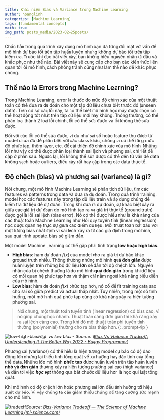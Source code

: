 ```yaml
---
title: Khái niệm Bias và Variance trong Machine Learning
author: hoanglinh
categories: [Machine Learning]
tags: [fundamental concepts]
math: true
img_path: posts_media/2023-02—25posts/
---
```


Chắc hẳn trong quá trình xây dựng mô hình bạn đã từng đối mặt với vấn đề mô hình dự báo tốt trên tập huấn luyện nhưng không dự báo tốt trên tập kiểm tra. Trước khi đọc bài viết này, bạn không hiểu nguyên nhân từ đâu và khắc phục như thế nào. Bài viết này sẽ cung cấp cho bạn các kiến thức liên quan tới lỗi mô hình, cách phòng tránh cũng như làm thế nào để khắc phục chúng.

## Thế nào là Errors trong Machine Learning?

Trong Machine Learning, error là thước đo mức độ chính xác của một thuật toán có thể đưa ra dự đoán cho một tập dữ liệu chưa biết trước đó (unseen data). Trên cơ sở các lỗi này, ta có thể biết mô hình học máy được chọn có thể hoạt động tốt nhất trên tập dữ liệu mới hay không. Thông thường, có thể phân loại thành 2 loại lỗi chính, lỗi có thể sửa được và lỗi không thể sửa được. 

Đối với các lỗi có thể sửa được, ví dụ như sai số hoặc feature thu được từ model chưa đủ để phân biệt với các class khác, chúng ta có thể tăng mức độ phức tạp, thêm layer, etc. để cải thiện độ chính xác của mô hình. Những lỗi như vậy có thể được phân loại thành sai lệch và phương sai, chi tiết đề cập ở phần sau. Ngược lại, lỗi không thể sửa được có thể đến từ vấn đề data không sạch hoặc outliers, điều này rất hay gặp trong các data thực tế.

## Độ chệch (bias) và phương sai (variance) là gì?

Nói chung, một mô hình Machine Learning sẽ phân tích dữ liệu, tìm các features và patterns trong data và đưa ra dự đoán. Trong quá trình training, model học các features này trong tập dữ liệu train và áp dụng chúng để kiểm tra dữ liệu để dự đoán. Trong khi đưa ra dự đoán, sự khác biệt xảy ra giữa các giá trị dự đoán do mô hình tạo ra và giá trị thực tế (ground truth) được gọi là lỗi sai lệch (bias error). Nó có thể được hiểu như là khả năng của các thuật toán Machine Learning như Hồi quy tuyến tính (linear regression) học được quan hệ thực sự giữa các điểm dữ liệu. Mỗi thuật toán bắt đầu với một lượng bias nhất định vì sai lệch xảy ra từ các giả định trong mô hình, sau quá trình update, bias sẽ giảm dần.

Một model Machine Learning có thể gặp phải tình trạng **low hoặc high bias**. 

- **High bias**: hàm dự đoán $f(x)$ của model cho ra giá trị dự báo khác ground truth nhiều. Thông thường những mô hình **quá đơn giản** được huấn luyện trên những bộ dữ liệu **lớn** sẽ dẫn tới độ chệch lớn. Nguyên nhân của bị chệch thường là do mô hình **quá đơn giản** trong khi dữ liệu có mối quan hệ phức tạp hơn và thậm chí nằm ngoài khả năng biểu diễn của mô hình.
- **Low bias**: hàm dự đoán $f(x)$ phức tạp hơn, nó cố để fit training data sao cho sai số giữa predict và actual thấp nhất. Tuy nhiên, trong một số tình huống, một mô hình quá phức tạp cũng có khả năng xảy ra hiện tượng phương sai.

> Nói chung, một thuật toán tuyến tính (linear regression) có bias cao, vì nó giúp chúng học nhanh. Thuật toán càng đơn giản thì khả năng xảy ra sai lệch càng cao. Trong khi đó một thuật toán phi tuyến tính thường (polynomial) thường cho ra bias thấp hơn.
{: .prompt-tip }

![low-high-bias](low-high-bias.png)_High vs low bias - Source: ([Bias Vs Variance Tradeoff: Understanding It The Better Way 2022 - Buggy Programmer](https://buggyprogrammer.com/bias-vs-variance-tradeoff/)_)

Phương sai (variance) có thể hiểu là hiện tượng model dự báo có độ dao động lớn nhưng lại thiếu tính tổng quát về xu hướng hay đặc tính của tổng thể data. Những lớp mô hình **phức tạp** được huấn luyện trên tập huấn luyện **nhỏ và đơn giản** thường xảy ra hiện tượng phương sai cao (high variance) và dẫn tới việc ***học vẹt*** thông qua bắt chước dữ liệu hơn là học qui luật tổng quát. 

Khi mô hình có độ chệch lớn hoặc phương sai lớn đều ảnh hưởng tới hiệu suất dự báo. Vì vậy chúng ta cần giảm thiểu chúng để tăng cường sức mạnh cho mô hình.

![tradeoff](Bias-Variance-Tradeoff.png)_Source: [Bias-Variance Tradeoff — The Science of Machine Learning (ml-science.com)](https://www.ml-science.com/bias-variance-tradeoff)_
